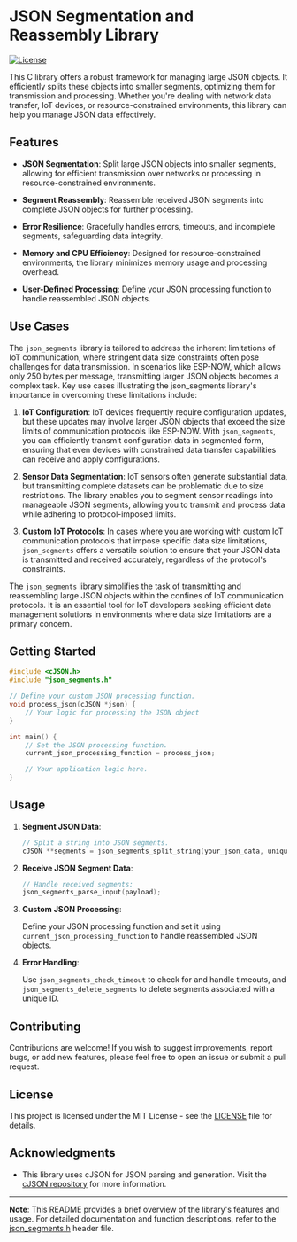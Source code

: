 # JSON Segmentation and Reassembly Library

[![License](https://img.shields.io/badge/license-MIT-blue.svg)](https://opensource.org/licenses/MIT)

This C library offers a robust framework for managing large JSON objects. It efficiently splits these objects into smaller segments, optimizing them for transmission and processing. Whether you're dealing with network data transfer, IoT devices, or resource-constrained environments, this library can help you manage JSON data effectively.

## Features

- **JSON Segmentation**: Split large JSON objects into smaller segments, allowing for efficient transmission over networks or processing in resource-constrained environments.

- **Segment Reassembly**: Reassemble received JSON segments into complete JSON objects for further processing.

- **Error Resilience**: Gracefully handles errors, timeouts, and incomplete segments, safeguarding data integrity.

- **Memory and CPU Efficiency**: Designed for resource-constrained environments, the library minimizes memory usage and processing overhead.

- **User-Defined Processing**: Define your JSON processing function to handle reassembled JSON objects.

## Use Cases

The `json_segments` library is tailored to address the inherent limitations of IoT communication, where stringent data size constraints often pose challenges for data transmission. In scenarios like ESP-NOW, which allows only 250 bytes per message, transmitting larger JSON objects becomes a complex task. Key use cases illustrating the json_segments library's importance in overcoming these limitations include:

1. **IoT Configuration**: IoT devices frequently require configuration updates, but these updates may involve larger JSON objects that exceed the size limits of communication protocols like ESP-NOW. With `json_segments`, you can efficiently transmit configuration data in segmented form, ensuring that even devices with constrained data transfer capabilities can receive and apply configurations.

2. **Sensor Data Segmentation**: IoT sensors often generate substantial data, but transmitting complete datasets can be problematic due to size restrictions. The library enables you to segment sensor readings into manageable JSON segments, allowing you to transmit and process data while adhering to protocol-imposed limits.

3. **Custom IoT Protocols**: In cases where you are working with custom IoT communication protocols that impose specific data size limitations, `json_segments` offers a versatile solution to ensure that your JSON data is transmitted and received accurately, regardless of the protocol's constraints.

The `json_segments` library simplifies the task of transmitting and reassembling large JSON objects within the confines of IoT communication protocols. It is an essential tool for IoT developers seeking efficient data management solutions in environments where data size limitations are a primary concern.


## Getting Started

```c
#include <cJSON.h>
#include "json_segments.h"

// Define your custom JSON processing function.
void process_json(cJSON *json) {
    // Your logic for processing the JSON object
}

int main() {
    // Set the JSON processing function.
    current_json_processing_function = process_json;

    // Your application logic here.
}
```

## Usage

1. **Segment JSON Data**:

   ```c
   // Split a string into JSON segments.
   cJSON **segments = json_segments_split_string(your_json_data, unique_id, max_segment_length);
   ```

2. **Receive JSON Segment Data**:

   ```c
   // Handle received segments:
   json_segments_parse_input(payload);
   ```

3. **Custom JSON Processing**:

   Define your JSON processing function and set it using `current_json_processing_function` to handle reassembled JSON objects.

3. **Error Handling**:

   Use `json_segments_check_timeout` to check for and handle timeouts, and `json_segments_delete_segments` to delete segments associated with a unique ID.

## Contributing

Contributions are welcome! If you wish to suggest improvements, report bugs, or add new features, please feel free to open an issue or submit a pull request.

## License

This project is licensed under the MIT License - see the [LICENSE](LICENSE) file for details.

## Acknowledgments

- This library uses cJSON for JSON parsing and generation. Visit the [cJSON repository](https://github.com/DaveGamble/cJSON) for more information.

---

**Note**: This README provides a brief overview of the library's features and usage. For detailed documentation and function descriptions, refer to the [json_segments.h](json_segments.h) header file.
